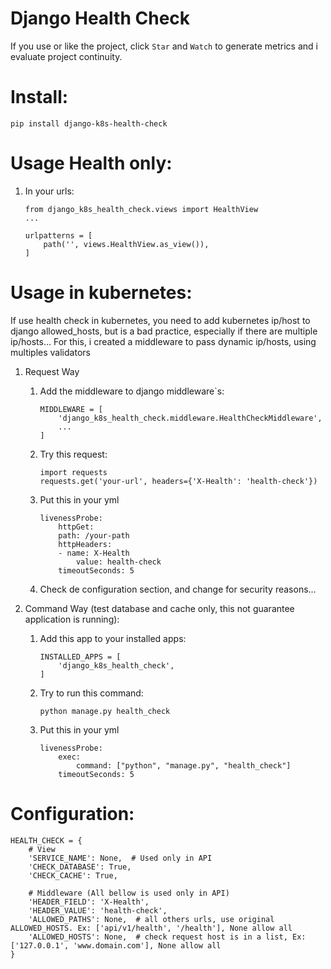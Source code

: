 Django Health Check
=

If you use or like the project, click `Star` and `Watch` to generate metrics and i evaluate project continuity.

# Install:
    pip install django-k8s-health-check

# Usage Health only:
1. In your urls:
    ```
    from django_k8s_health_check.views import HealthView
    ...

    urlpatterns = [
        path('', views.HealthView.as_view()),
    ]
    ```

# Usage in kubernetes:

If use health check in kubernetes, you need to add kubernetes ip/host to django allowed_hosts,
but is a bad practice, especially if there are multiple ip/hosts...
For this, i created a middleware to pass dynamic ip/hosts, using multiples validators

1. Request Way

    1. Add the middleware to django middleware`s:
        ```
        MIDDLEWARE = [
            'django_k8s_health_check.middleware.HealthCheckMiddleware',
            ...
        ]
        ```

    1. Try this request:
        ```
        import requests
        requests.get('your-url', headers={'X-Health': 'health-check'})
        ```

    1. Put this in your yml
        ```
        livenessProbe:
            httpGet:
            path: /your-path
            httpHeaders:
            - name: X-Health
                value: health-check
            timeoutSeconds: 5
        ```
    1. Check de configuration section, and change for security reasons...

1. Command Way (test database and cache only, this not guarantee application is running):

    1. Add this app to your installed apps:
        ```
        INSTALLED_APPS = [
            'django_k8s_health_check',
        ]
        ```
    
    1. Try to run this command:
        ```
        python manage.py health_check
        ```
    
    1. Put this in your yml
        ```
        livenessProbe:
            exec:
                command: ["python", "manage.py", "health_check"]
            timeoutSeconds: 5
        ```

# Configuration:

```
HEALTH_CHECK = {
    # View
    'SERVICE_NAME': None,  # Used only in API
    'CHECK_DATABASE': True,
    'CHECK_CACHE': True,

    # Middleware (All bellow is used only in API)
    'HEADER_FIELD': 'X-Health',
    'HEADER_VALUE': 'health-check',
    'ALLOWED_PATHS': None,  # all others urls, use original ALLOWED_HOSTS. Ex: ['api/v1/health', '/health'], None allow all
    'ALLOWED_HOSTS': None,  # check request host is in a list, Ex: ['127.0.0.1', 'www.domain.com'], None allow all
}
```